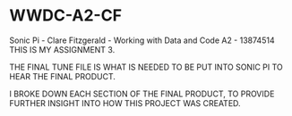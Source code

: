 # WWDC-A2-CF
Sonic Pi - Clare Fitzgerald - Working with Data and Code A2 - 13874514
THIS IS MY ASSIGNMENT 3.

THE FINAL TUNE FILE IS WHAT IS NEEDED TO BE PUT INTO SONIC PI TO HEAR THE FINAL PRODUCT.

I BROKE DOWN EACH SECTION OF THE FINAL PRODUCT, TO PROVIDE FURTHER INSIGHT INTO HOW THIS PROJECT WAS CREATED. 
